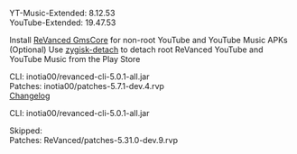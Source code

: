 YT-Music-Extended: 8.12.53  
YouTube-Extended: 19.47.53  

Install [ReVanced GmsCore](https://github.com/ReVanced/GmsCore/releases/latest) for non-root YouTube and YouTube Music APKs  
(Optional) Use [zygisk-detach](https://github.com/j-hc/zygisk-detach/releases/latest) to detach root ReVanced YouTube and YouTube Music from the Play Store
  
CLI: inotia00/revanced-cli-5.0.1-all.jar  
Patches: inotia00/patches-5.7.1-dev.4.rvp  
[Changelog](https://github.com/inotia00/revanced-patches/releases/tag/v5.7.1-dev.4)

CLI: inotia00/revanced-cli-5.0.1-all.jar    

Skipped:  
Patches: ReVanced/patches-5.31.0-dev.9.rvp    
